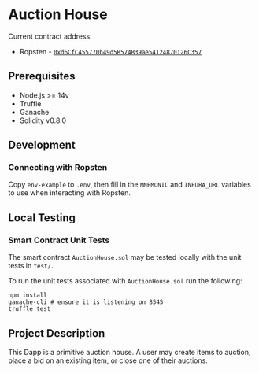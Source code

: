 # Auction House

Current contract address:
* Ropsten - [`0xd6CfC455770b49d5B574B39ae54124870126C357`](https://ropsten.etherscan.io/address/0xd6CfC455770b49d5B574B39ae54124870126C357)

## Prerequisites
* Node.js >= 14v
* Truffle
* Ganache
* Solidity v0.8.0

## Development

### Connecting with Ropsten
Copy `env-example` to `.env`, then fill in the `MNEMONIC` and `INFURA_URL` variables to use when interacting with Ropsten.

## Local Testing

### Smart Contract Unit Tests
The smart contract `AuctionHouse.sol` may be tested locally with the unit tests in `test/`.

To run the unit tests associated with `AuctionHouse.sol` run the following:
```
npm install
ganache-cli # ensure it is listening on 8545
truffle test
```

## Project Description
This Dapp is a primitive auction house. A user may create items to auction, place a bid on an existing item, or close one of their auctions.

